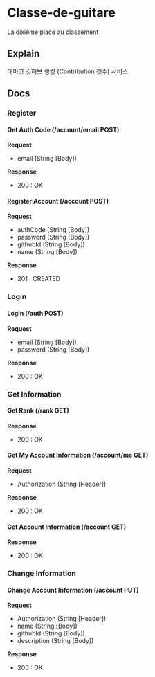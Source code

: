 # Classe-de-guitare
La dixième place au classement
## Explain
대마고 깃허브 랭킹 (Contribution 갯수) 서비스 
## Docs
### Register 
#### Get Auth Code (/account/email POST)
__Request__
- email (String [Body])

__Response__
- 200 : OK

#### Register Account (/account POST)
__Request__
- authCode (String [Body])
- password (String [Body])
- githubId (String [Body])
- name (String [Body])

__Response__
- 201 : CREATED

### Login
#### Login (/auth POST)
__Request__
- email (String [Body])
- password (String [Body])

__Response__
- 200 : OK

### Get Information
#### Get Rank (/rank GET)
__Response__
- 200 : OK

#### Get My Account Information (/account/me GET)
__Request__
- Authorization (String [Header])

__Response__
- 200 : OK

#### Get Account Information (/account GET)
__Response__
- 200 : OK

### Change Information
#### Change Account Information (/account PUT)
__Request__
- Authorization (String [Header])
- name (String [Body])
- githubId (String [Body])
- description (String [Body])

__Response__
- 200 : OK

